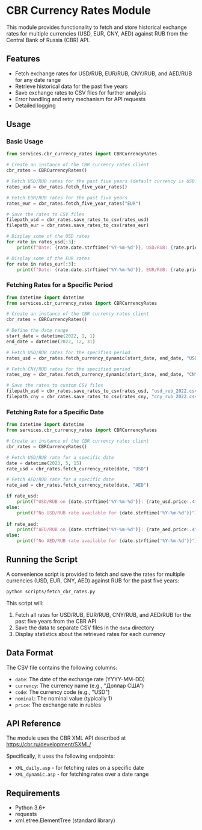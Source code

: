# CBR Currency Rates Module

This module provides functionality to fetch and store historical exchange rates for multiple currencies (USD, EUR, CNY, AED) against RUB from the Central Bank of Russia (CBR) API.

## Features

- Fetch exchange rates for USD/RUB, EUR/RUB, CNY/RUB, and AED/RUB for any date range
- Retrieve historical data for the past five years
- Save exchange rates to CSV files for further analysis
- Error handling and retry mechanism for API requests
- Detailed logging

## Usage

### Basic Usage

```python
from services.cbr_currency_rates import CBRCurrencyRates

# Create an instance of the CBR currency rates client
cbr_rates = CBRCurrencyRates()

# Fetch USD/RUB rates for the past five years (default currency is USD)
rates_usd = cbr_rates.fetch_five_year_rates()

# Fetch EUR/RUB rates for the past five years
rates_eur = cbr_rates.fetch_five_year_rates("EUR")

# Save the rates to CSV files
filepath_usd = cbr_rates.save_rates_to_csv(rates_usd)
filepath_eur = cbr_rates.save_rates_to_csv(rates_eur)

# Display some of the USD rates
for rate in rates_usd[:3]:
    print(f"Date: {rate.date.strftime('%Y-%m-%d')}, USD/RUB: {rate.price:.4f}")

# Display some of the EUR rates
for rate in rates_eur[:3]:
    print(f"Date: {rate.date.strftime('%Y-%m-%d')}, EUR/RUB: {rate.price:.4f}")
```

### Fetching Rates for a Specific Period

```python
from datetime import datetime
from services.cbr_currency_rates import CBRCurrencyRates

# Create an instance of the CBR currency rates client
cbr_rates = CBRCurrencyRates()

# Define the date range
start_date = datetime(2022, 1, 1)
end_date = datetime(2022, 12, 31)

# Fetch USD/RUB rates for the specified period
rates_usd = cbr_rates.fetch_currency_dynamic(start_date, end_date, "USD")

# Fetch CNY/RUB rates for the specified period
rates_cny = cbr_rates.fetch_currency_dynamic(start_date, end_date, "CNY")

# Save the rates to custom CSV files
filepath_usd = cbr_rates.save_rates_to_csv(rates_usd, "usd_rub_2022.csv")
filepath_cny = cbr_rates.save_rates_to_csv(rates_cny, "cny_rub_2022.csv")
```

### Fetching Rate for a Specific Date

```python
from datetime import datetime
from services.cbr_currency_rates import CBRCurrencyRates

# Create an instance of the CBR currency rates client
cbr_rates = CBRCurrencyRates()

# Fetch USD/RUB rate for a specific date
date = datetime(2023, 5, 15)
rate_usd = cbr_rates.fetch_currency_rate(date, "USD")

# Fetch AED/RUB rate for a specific date
rate_aed = cbr_rates.fetch_currency_rate(date, "AED")

if rate_usd:
    print(f"USD/RUB on {date.strftime('%Y-%m-%d')}: {rate_usd.price:.4f}")
else:
    print(f"No USD/RUB rate available for {date.strftime('%Y-%m-%d')}")
    
if rate_aed:
    print(f"AED/RUB on {date.strftime('%Y-%m-%d')}: {rate_aed.price:.4f}")
else:
    print(f"No AED/RUB rate available for {date.strftime('%Y-%m-%d')}")
```

## Running the Script

A convenience script is provided to fetch and save the rates for multiple currencies (USD, EUR, CNY, AED) against RUB for the past five years:

```bash
python scripts/fetch_cbr_rates.py
```

This script will:
1. Fetch all rates for USD/RUB, EUR/RUB, CNY/RUB, and AED/RUB for the past five years from the CBR API
2. Save the data to separate CSV files in the `data` directory
3. Display statistics about the retrieved rates for each currency

## Data Format

The CSV file contains the following columns:
- `date`: The date of the exchange rate (YYYY-MM-DD)
- `currency`: The currency name (e.g., "Доллар США")
- `code`: The currency code (e.g., "USD")
- `nominal`: The nominal value (typically 1)
- `price`: The exchange rate in rubles

## API Reference

The module uses the CBR XML API described at https://cbr.ru/development/SXML/

Specifically, it uses the following endpoints:
- `XML_daily.asp` - for fetching rates on a specific date
- `XML_dynamic.asp` - for fetching rates over a date range

## Requirements

- Python 3.6+
- requests
- xml.etree.ElementTree (standard library)